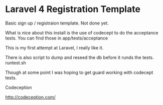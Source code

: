 # Laravel 4 Registration Template

Basic sign up / registraion template. Not done yet.

What is nice about this install is the use of codecept to do the acceptance tests. You can find those in app/tests/acceptance

This is my first attempt at Laravel, I really like it.

There is also script to dump and reseed the db before it runds the tests.
runtest.sh

Though at some point I was hoping to get guard working with codecept tests.

Codeception 

http://codeception.com/
